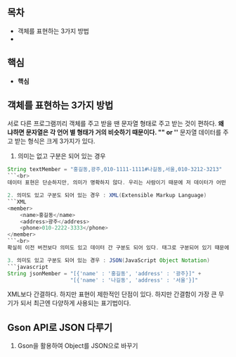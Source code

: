 ## 목차
- 객체를 표현하는 3가지 방법
- 
## 핵심
- **핵심**

## 객체를 표현하는 3가지 방법
서로 다른 프로그램끼리 객체를 주고 받을 땐 문자열 형태로 주고 받는 것이 편하다. **왜냐하면 문자열은 각 언어 별 형태가 거의 비슷하기 때문이다. "" or ''** 문자열 데이터를 주고 받는 형식은 크게 3가지가 있다.<br>
1. 의미는 없고 구분은 되어 있는 경우
```java
String textMember = "홍길동,광주,010-1111-1111#나길동,서울,010-3212-3213"
```<br>
데이터 표현은 단순하지만, 의미가 명확하지 않다. 우리는 사람이기 때문에 저 데이터가 어떤 기준으로 나뉘어졌는지 알 수 있지만, 컴퓨터는 정확히 파악하기 어렵다. 또한, 데이터를 분리하는 과정, 전처리 과정이 복잡해지는 단점이 있다.

2. 의미도 있고 구분도 되어 있는 경우 : XML(Extensible Markup Language)
```XML
<member>
    <name>홍길동</name>
    <address>광주</address>
    <phone>010-2222-3333</phone>
</member>
```<br>
확실히 이전 버전보다 의미도 있고 데이터 간 구분도 되어 있다. 태그로 구분되어 있기 때문에 데이터 처리는 쉽다. 하지만 데이터의 크기가 커지는 단점이 있다.

3. 의미도 있고 구분도 되어 있는 경우 : JSON(JavaScript Object Notation)
```javascript
String jsonMember = "[{'name' : '홍길동', 'address' : '광주}]" +
                    "[{'name' : '나길동', 'address' : '서울'}]"
```
XML보다 간결하다. 하지만 표현이 제한적인 단점이 있다. 하지만 간결함이 가장 큰 무기가 되서 최근엔 다양하게 사용되는 표기법이다.

## Gson API로 JSON 다루기
1. Gson을 활용하여 Object를 JSON으로 바꾸기